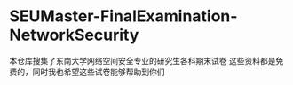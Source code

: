 # SEUMaster-FinalExamination-NetworkSecurity
本仓库搜集了东南大学网络空间安全专业的研究生各科期末试卷
这些资料都是免费的，同时我也希望这些试卷能够帮助到你们

